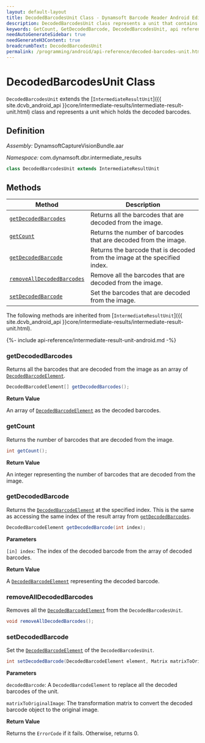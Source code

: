 ```yaml
---
layout: default-layout
title: DecodedBarcodesUnit Class - Dynamsoft Barcode Reader Android Edition
description: DecodedBarcodesUnit class represents a unit that contains decoded barcode elements. It inherits from the IntermediateResultUnit class.
keywords: GetCount, GetDecodedBarcode, DecodedBarcodesUnit, api reference
needAutoGenerateSidebar: true
needGenerateH3Content: true
breadcrumbText: DecodedBarcodesUnit
permalink: /programming/android/api-reference/decoded-barcodes-unit.html
---
```


# DecodedBarcodesUnit Class

`DecodedBarcodesUnit` extends the [`IntermediateResultUnit`]({{ site.dcvb_android_api }}core/intermediate-results/intermediate-result-unit.html) class and represents a unit which holds the decoded barcodes.

## Definition

*Assembly:* DynamsoftCaptureVisionBundle.aar

*Namespace:* com.dynamsoft.dbr.intermediate_results

```java
class DecodedBarcodesUnit extends IntermediateResultUnit
```

## Methods

| Method | Description |
| ------ | ----------- |
| [`getDecodedBarcodes`](#getdecodedbarcodes) | Returns all the barcodes that are decoded from the image. |
| [`getCount`](#getcount) | Returns the number of barcodes that are decoded from the image. |
| [`getDecodedBarcode`](#getdecodedbarcode) | Returns the barcode that is decoded from the image at the specified index. |
| [`removeAllDecodedBarcodes`](#removealldecodedbarcodes) | Remove all the barcodes that are decoded from the image. |
| [`setDecodedBarcode`](#setdecodedbarcode) | Set the barcodes that are decoded from the image. |

The following methods are inherited from [`IntermediateResultUnit`]({{ site.dcvb_android_api }}core/intermediate-results/intermediate-result-unit.html).

{%- include api-reference/intermediate-result-unit-android.md -%}

### getDecodedBarcodes

Returns all the barcodes that are decoded from the image as an array of [`DecodedBarcodeElement`](decoded-barcode-element.md).

```java
DecodedBarcodeElement[] getDecodedBarcodes();
```

**Return Value**

An array of [`DecodedBarcodeElement`](decoded-barcode-element.md) as the decoded barcodes.

### getCount

Returns the number of barcodes that are decoded from the image.

```java
int getCount();
```

**Return Value**

An integer representing the number of barcodes that are decoded from the image.

### getDecodedBarcode

Returns the [`DecodedBarcodeElement`](decoded-barcode-element.md) at the specified index. This is the same as accessing the same index of the result array from [`getDecodedBarcodes`](#getdecodedbarcodes).

```java
DecodedBarcodeElement getDecodedBarcode(int index);
```

**Parameters**

`[in] index`: The index of the decoded barcode from the array of decoded barcodes.

**Return Value**

A [`DecodedBarcodeElement`](decoded-barcode-element.md) representing the decoded barcode.

### removeAllDecodedBarcodes

Removes all the [`DecodedBarcodeElement`](decoded-barcode-element.md) from the `DecodedBarcodesUnit`.

```java
void removeAllDecodedBarcodes();
```

### setDecodedBarcode

Set the [`DecodedBarcodeElement`](decoded-barcode-element.md) of the `DecodedBarcodesUnit`.

```java
int setDecodedBarcode(DecodedBarcodeElement element, Matrix matrixToOriginalImage);
```

**Parameters**

`decodedBarcode`: A `DecodedBarcodeElement` to replace all the decoded barcodes of the unit.

`matrixToOriginalImage`: The transformation matrix to convert the decoded barcode object to the original image.

**Return Value**

Returns the `ErrorCode` if it fails. Otherwise, returns 0.

